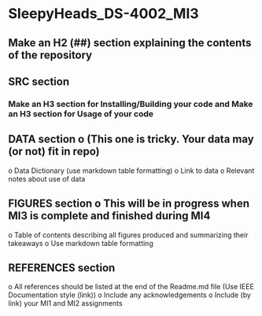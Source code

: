 # SleepyHeads_DS-4002_MI3
## Make an H2 (##) section explaining the contents of the repository
## SRC section
### Make an H3 section for Installing/Building your code and Make an H3 section for Usage of your code
## DATA section o (This one is tricky. Your data may (or not) fit in repo) 
o Data Dictionary (use markdown table formatting) 
o Link to data o Relevant notes about use of data 
## FIGURES section o This will be in progress when MI3 is complete and finished during MI4 
o Table of contents describing all figures produced and summarizing their takeaways 
o Use markdown table formatting 
## REFERENCES section 
o All references should be listed at the end of the Readme.md file (Use IEEE Documentation style (link)) 
o Include any acknowledgements 
o Include (by link) your MI1 and MI2 assignments

